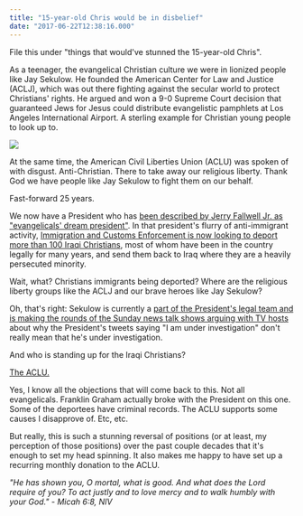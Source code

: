 ```yaml
---
title: "15-year-old Chris would be in disbelief"
date: "2017-06-22T12:38:16.000"
---
```


File this under "things that would've stunned the 15-year-old Chris".

As a teenager, the evangelical Christian culture we were in lionized people like Jay Sekulow. He founded the American Center for Law and Justice (ACLJ), which was out there fighting against the secular world to protect Christians' rights. He argued and won a 9-0 Supreme Court decision that guaranteed Jews for Jesus could distribute evangelistic pamphlets at Los Angeles International Airport. A sterling example for Christian young people to look up to.

![](http://chrishubbs.com/wordpress/wp-content/uploads/2017/06/About_the_Statue_Header_Resized_826_x_300-500x182.jpg)

At the same time, the American Civil Liberties Union (ACLU) was spoken of with disgust. Anti-Christian. There to take away our religious liberty. Thank God we have people like Jay Sekulow to fight them on our behalf.

Fast-forward 25 years.

We now have a President who has [been described by Jerry Fallwell Jr. as "evangelicals' dream president"](https://www.washingtonpost.com/news/acts-of-faith/wp/2017/05/04/their-dream-president-trump-just-gave-white-evangelicals-a-big-boost/?utm_term=.3ca22cec20a4). In that president's flurry of anti-immigrant activity, [Immigration and Customs Enforcement is now looking to deport more than 100 Iraqi Christians](http://www.cnn.com/2017/06/16/us/aclu-files-against-ice-for-iraqi-nationals/index.html), most of whom have been in the country legally for many years, and send them back to Iraq where they are a heavily persecuted minority.

Wait, what? Christians immigrants being deported? Where are the religious liberty groups like the ACLJ and our brave heroes like Jay Sekulow?

Oh, that's right: Sekulow is currently a [part of the President's legal team and is making the rounds of the Sunday news talk shows arguing with TV hosts](http://www.businessinsider.com/jay-sekulow-new-face-trump-legal-team-russia-2017-6) about why the President's tweets saying "I am under investigation" don't really mean that he's under investigation.

And who is standing up for the Iraqi Christians?

[The ACLU.](https://www.aclu.org/news/aclu-sues-stop-deportation-iraqis-targeted-weekend-ice-raids)

Yes, I know all the objections that will come back to this. Not all evangelicals. Franklin Graham actually broke with the President on this one. Some of the deportees have criminal records. The ACLU supports some causes I disapprove of. Etc, etc.

But really, this is such a stunning reversal of positions (or at least, my perception of those positions) over the past couple decades that it's enough to set my head spinning. It also makes me happy to have set up a recurring monthly donation to the ACLU.

_"He has shown you, O mortal, what is good. And what does the Lord require of you? To act justly and to love mercy and to walk humbly with your God." - Micah 6:8, NIV_
